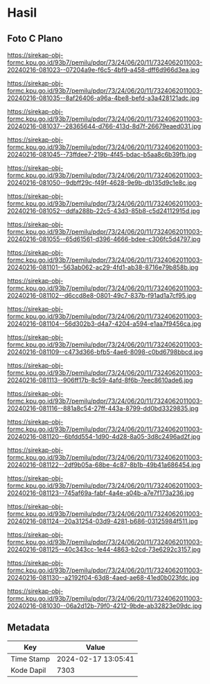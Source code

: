 # Hasil

## Foto C Plano

https://sirekap-obj-formc.kpu.go.id/93b7/pemilu/pdpr/73/24/06/20/11/7324062011003-20240216-081023--07204a9e-f6c5-4bf9-a458-dff6d966d3ea.jpg

https://sirekap-obj-formc.kpu.go.id/93b7/pemilu/pdpr/73/24/06/20/11/7324062011003-20240216-081035--8af26406-a96a-4be8-befd-a3a428121adc.jpg

https://sirekap-obj-formc.kpu.go.id/93b7/pemilu/pdpr/73/24/06/20/11/7324062011003-20240216-081037--28365644-d766-413d-8d7f-26679eaed031.jpg

https://sirekap-obj-formc.kpu.go.id/93b7/pemilu/pdpr/73/24/06/20/11/7324062011003-20240216-081045--73ffdee7-219b-4f45-bdac-b5aa8c6b39fb.jpg

https://sirekap-obj-formc.kpu.go.id/93b7/pemilu/pdpr/73/24/06/20/11/7324062011003-20240216-081050--9dbff29c-f49f-4628-9e9b-db135d9c1e8c.jpg

https://sirekap-obj-formc.kpu.go.id/93b7/pemilu/pdpr/73/24/06/20/11/7324062011003-20240216-081052--ddfa288b-22c5-43d3-85b8-c5d24112915d.jpg

https://sirekap-obj-formc.kpu.go.id/93b7/pemilu/pdpr/73/24/06/20/11/7324062011003-20240216-081055--65d61561-d396-4666-bdee-c306fc5d4797.jpg

https://sirekap-obj-formc.kpu.go.id/93b7/pemilu/pdpr/73/24/06/20/11/7324062011003-20240216-081101--563ab062-ac29-4fd1-ab38-8716e79b858b.jpg

https://sirekap-obj-formc.kpu.go.id/93b7/pemilu/pdpr/73/24/06/20/11/7324062011003-20240216-081102--d6ccd8e8-0801-49c7-837b-f91ad1a7cf95.jpg

https://sirekap-obj-formc.kpu.go.id/93b7/pemilu/pdpr/73/24/06/20/11/7324062011003-20240216-081104--56d302b3-d4a7-4204-a594-e1aa7f9456ca.jpg

https://sirekap-obj-formc.kpu.go.id/93b7/pemilu/pdpr/73/24/06/20/11/7324062011003-20240216-081109--c473d366-bfb5-4ae6-8098-c0bd6798bbcd.jpg

https://sirekap-obj-formc.kpu.go.id/93b7/pemilu/pdpr/73/24/06/20/11/7324062011003-20240216-081113--906ff17b-8c59-4afd-8f6b-7eec8610ade6.jpg

https://sirekap-obj-formc.kpu.go.id/93b7/pemilu/pdpr/73/24/06/20/11/7324062011003-20240216-081116--881a8c54-27ff-443a-8799-dd0bd3329835.jpg

https://sirekap-obj-formc.kpu.go.id/93b7/pemilu/pdpr/73/24/06/20/11/7324062011003-20240216-081120--6bfdd554-1d90-4d28-8a05-3d8c2496ad2f.jpg

https://sirekap-obj-formc.kpu.go.id/93b7/pemilu/pdpr/73/24/06/20/11/7324062011003-20240216-081122--2df9b05a-68be-4c87-8b1b-49b41a686454.jpg

https://sirekap-obj-formc.kpu.go.id/93b7/pemilu/pdpr/73/24/06/20/11/7324062011003-20240216-081123--745af69a-fabf-4a4e-a04b-a7e7f173a236.jpg

https://sirekap-obj-formc.kpu.go.id/93b7/pemilu/pdpr/73/24/06/20/11/7324062011003-20240216-081124--20a31254-03d9-4281-b686-03125984f511.jpg

https://sirekap-obj-formc.kpu.go.id/93b7/pemilu/pdpr/73/24/06/20/11/7324062011003-20240216-081125--40c343cc-1e44-4863-b2cd-73e6292c3157.jpg

https://sirekap-obj-formc.kpu.go.id/93b7/pemilu/pdpr/73/24/06/20/11/7324062011003-20240216-081130--a2192f04-63d8-4aed-ae68-41ed0b023fdc.jpg

https://sirekap-obj-formc.kpu.go.id/93b7/pemilu/pdpr/73/24/06/20/11/7324062011003-20240216-081030--06a2d12b-79f0-4212-9bde-ab32823e09dc.jpg


## Metadata

| Key        | Value               |
| ---------- | ------------------- |
| Time Stamp | 2024-02-17 13:05:41 |
| Kode Dapil | 7303                |



